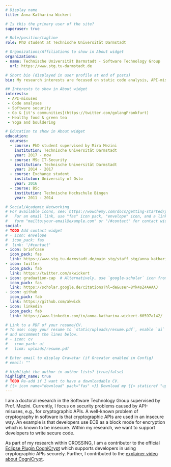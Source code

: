 ```yaml
---
# Display name
title: Anna-Katharina Wickert

# Is this the primary user of the site?
superuser: true

# Role/position/tagline
role: PhD student at Technische Universität Darmstadt 

# Organizations/Affiliations to show in About widget
organizations:
- name: Technische Universität Darmstadt - Software Technology Group
  url: https://www.stg.tu-darmstadt.de

# Short bio (displayed in user profile at end of posts)
bio: My research interests are focused on static code analysis, API-misuses, and software security. Currently, I focus on security problems caused by API-misuses, e.g., for cryptographic APIs.

## Interests to show in About widget
interests:
 - API-misuses 
 - Code analyses
 - Software security
 - Go & [it's communities](https://twitter.com/golangFrankfurt)
 - Healthy food & green tea
 - Yoga and bouldering

# Education to show in About widget
education:
  courses:
  - course: PhD student supervised by Mira Mezini 
    institution: Technische Universität Darmstadt
    year: 2017 - now
  - course: MSc IT-Security
    institution: Technische Universität Darmstadt
    year: 2014 - 2017
  - course: Exchange student
    instituton: University of Oslo
    year: 2016
  - course: BSc  
    institution: Technische Hochschule Bingen 
    year: 2011 - 2014

# Social/Academic Networking
# For available icons, see: https://wowchemy.com/docs/getting-started/page-builder/#icons
#   For an email link, use "fas" icon pack, "envelope" icon, and a link in the
#   form "mailto:your-email@example.com" or "/#contact" for contact widget.
social:
# TODO Add contact widget
# - icon: envelope
#  icon_pack: fas
#  link: '/#contact'
- icon: briefcase 
  icon_pack: fas
  link: https://www.stg.tu-darmstadt.de/main_stg/staff_stg/anna_katharina_wickert_1.en.jsp
- icon: twitter
  icon_pack: fab
  link: https://twitter.com/akwickert
- icon: graduation-cap  # Alternatively, use `google-scholar` icon from `ai` icon pack
  icon_pack: fas
  link: https://scholar.google.de/citations?hl=de&user=8Yk4sZ4AAAAJ
- icon: github
  icon_pack: fab
  link: https://github.com/akwick
- icon: linkedin
  icon_pack: fab
  link: https://www.linkedin.com/in/anna-katharina-wickert-60597a142/

# Link to a PDF of your resume/CV.
# To use: copy your resume to `static/uploads/resume.pdf`, enable `ai` icons in `params.toml`, 
# and uncomment the lines below.
# - icon: cv
#   icon_pack: ai
#   link: uploads/resume.pdf

# Enter email to display Gravatar (if Gravatar enabled in Config)
# email: ""

# Highlight the author in author lists? (true/false)
highlight_name: true
# TODO Re-add if I want to have a downloadable CV. 
# {{< icon name="download" pack="fas" >}} Download my {{< staticref "uploads/demo_resume.pdf" "newtab" >}}resumé{{< /staticref >}}.
---
```


I am a doctoral research in the Software Technology Group supervised by Prof. Mezini. 
Currently, I focus on security problems caused by API-misuses, e.g., for cryptographic APIs.
A well-known problem of cryptography in software is that cryptographic APIs are used in an insecure way. 
An example is that developers use ECB as a block mode for encryption which is known to be insecure. 
Within my research, we want to support developers to write secure code.

As part of my research within CROSSING, I am a contributor to the official [Eclipse Plugin CogniCrypt](https://projects.eclipse.org/projects/technology.cognicrypt) which supports developers in using cryptographic APIs securely. Further, I contributed to the [explainer video about CogniCrypt](https://www.youtube.com/watch?v=BwI3Jv06fxg).